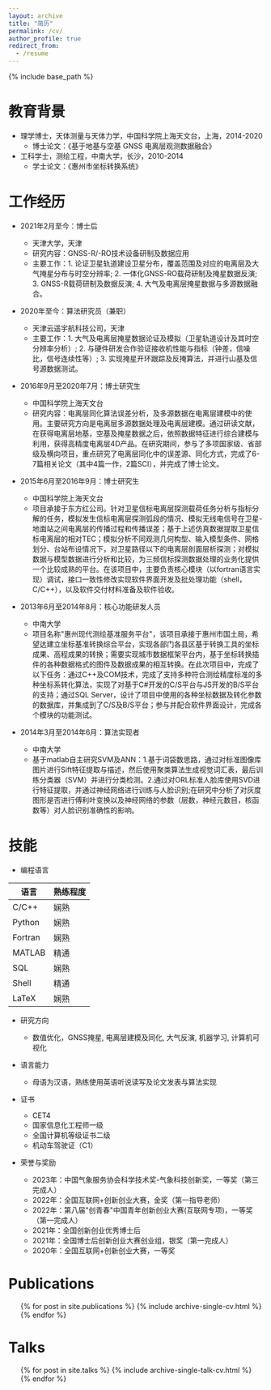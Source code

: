 ```yaml
---
layout: archive
title: "简历"
permalink: /cv/
author_profile: true
redirect_from:
  - /resume
---
```


{% include base_path %}

教育背景
======
* 理学博士，天体测量与天体力学，中国科学院上海天文台，上海，2014-2020
  * 博士论文：《基于地基与空基 GNSS 电离层观测数据融合》
* 工科学士，测绘工程，中南大学，长沙，2010-2014
  * 学士论文：《惠州市坐标转换系统》

工作经历
======

* 2021年2月至今：博士后
  * 天津大学，天津
  * 研究内容：GNSS-R/-RO技术设备研制及数据应用
  * 主要工作：1. 论证卫星轨道建设卫星分布，覆盖范围及对应的电离层及大气掩星分布与时空分辨率; 2. 一体化GNSS-RO载荷研制及掩星数据反演; 3. GNSS-R载荷研制及数据反演; 4. 大气及电离层掩星数据与多源数据融合。

* 2020年至今：算法研究员（兼职）
  * 天津云遥宇航科技公司，天津
  * 主要工作：1. 大气及电离层掩星数据论证及模拟（卫星轨道设计及其时空分辨率分析）; 2. 与硬件研发合作验证接收机性能与指标（钟差，信噪比，信号连续性等）; 3. 实现掩星开环跟踪及反掩算法，并进行山基及信号源数据测试。

* 2016年9月至2020年7月：博士研究生
  * 中国科学院上海天文台
  * 研究内容：电离层同化算法误差分析，及多源数据在电离层建模中的使用。主要研究方向是电离层多源数据处理及电离层建模。通过研读文献，在获得电离层地基，空基及掩星数据之后，依照数据特征进行综合建模与利用，获得高精度电离层4D产品。在研究期间，参与了多项国家级、省部级及横向项目，重点研究了电离层同化中的误差源、同化方式，完成了6-7篇相关论文（其中4篇一作，2篇SCI），并完成了博士论文。

* 2015年6月至2016年9月：博士研究生
  * 中国科学院上海天文台
  * 项目承接于东方红公司。针对卫星信标电离层探测载荷任务分析与指标分解的任务，模拟发生信标电离层探测弧段的情况、模拟无线电信号在卫星-地面站之间电离层的传播过程和传播误差；基于上述仿真数据提取卫星信标电离层的相对TEC；模拟分析不同观测几何构型、输入模型条件、网格划分、台站布设情况下，对卫星路径以下的电离层剖面层析探测；对模拟数据与模型数据进行分析和比较，为三频信标探测数据处理的业务化提供一个比较成熟的平台。在该项目中，主要负责核心模块（以fortran语言实现）调试，接口一致性修改实现软件界面开发及批处理功能（shell，C/C++），以及软件交付材料准备及软件验收。

* 2013年6月至2014年8月：核心功能研发人员
  * 中南大学
  * 项目名称"惠州现代测绘基准服务平台"，该项目承接于惠州市国土局，希望达建立坐标基准转换综合平台，实现各部门各县区基于转换工具的坐标成果、高程成果的转换；需要实现城市数据框架平台内，基于坐标转换插件的各种数据格式的图件及数据成果的相互转换。在此次项目中，完成了以下任务：通过C++及COM技术，完成了支持多种符合测绘精度标准的多种坐标系转化算法，实现了对基于C#开发的C/S平台与JS开发的B/S平台的支持；通过SQL Server，设计了项目中使用的各种坐标数据及转化参数的数据库，并集成到了C/S及B/S平台；参与并配合软件界面设计，完成各个模块的功能测试。

* 2014年3月至2014年6月：算法实现者
  * 中南大学
  * 基于matlab自主研究SVM及ANN：1.基于词袋数思路，通过对标准图像库图片进行Sift特征提取与描述，然后使用聚类算法生成视觉词汇表，最后训练分类器（SVM）并进行分类检测。2.通过对ORL标准人脸库使用SVD进行特征提取，并通过神经网络进行训练与人脸识别;在研究中分析了对灰度图形是否进行傅利叶变换以及神经网络的参数（层数，神经元数目，核函数等）对人脸识别准确性的影响。

技能
======

* 编程语言

|语言|熟练程度|
|---|---|
|C/C++       | 娴熟|
|Python      | 娴熟|
|Fortran     | 娴熟|
|MATLAB      | 精通|
|SQL         | 娴熟|
|Shell       | 精通|
|LaTeX       | 娴熟|

* 研究方向
  * 数值优化，GNSS掩星, 电离层建模及同化, 大气反演, 机器学习, 计算机可视化

* 语言能力
  * 母语为汉语，熟练使用英语听说读写及论文发表与算法实现

* 证书
  * CET4
  * 国家信息化工程师一级
  * 全国计算机等级证书二级
  * 机动车驾驶证（C1）

* 荣誉与奖励
  * 2023年：中国气象服务协会科学技术奖-气象科技创新奖，一等奖（第三完成人）
  * 2022年：全国互联网+创新创业大赛，金奖（第一指导老师）
  * 2022年：第八届"创青春"中国青年创新创业大赛(互联网专项)，一等奖（第一完成人）
  * 2021年：全国创新创业优秀博士后
  * 2021年：全国博士后创新创业大赛创业组，银奖（第一完成人）
  * 2020年：全国互联网+创新创业大赛，一等奖

Publications
======
  <ul>{% for post in site.publications %}
    {% include archive-single-cv.html %}
  {% endfor %}</ul>
  
Talks
======
  <ul>{% for post in site.talks %}
    {% include archive-single-talk-cv.html %}
  {% endfor %}</ul>
  
